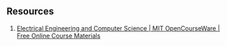 ## Resources
1. [Electrical Engineering and Computer Science | MIT OpenCourseWare | Free Online Course Materials](https://ocw.mit.edu/)
